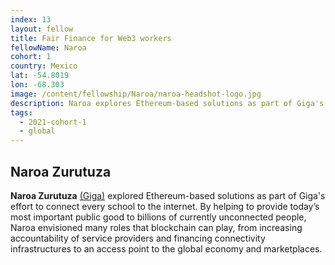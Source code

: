 ```yaml
---
index: 13
layout: fellow
title: Fair Finance for Web3 workers
fellowName: Naroa
cohort: 1
country: Mexico
lat: -54.8019
lon: -68.303
image: /content/fellowship/Naroa/naroa-headshot-logo.jpg
description: Naroa explores Ethereum-based solutions as part of Giga's effort to connect every school to the internet.
tags:
  - 2021-cohort-1
  - global
---
```


## **Naroa Zurutuza**

**Naroa Zurutuza** [(Giga)](https://gigaconnect.org/) explored Ethereum-based solutions as part of Giga's effort to connect every school to the internet. By helping to provide today’s most important public good to billions of currently unconnected people, Naroa envisioned many roles that blockchain can play, from increasing accountability of service providers and financing connectivity infrastructures to an access point to the global economy and marketplaces.
